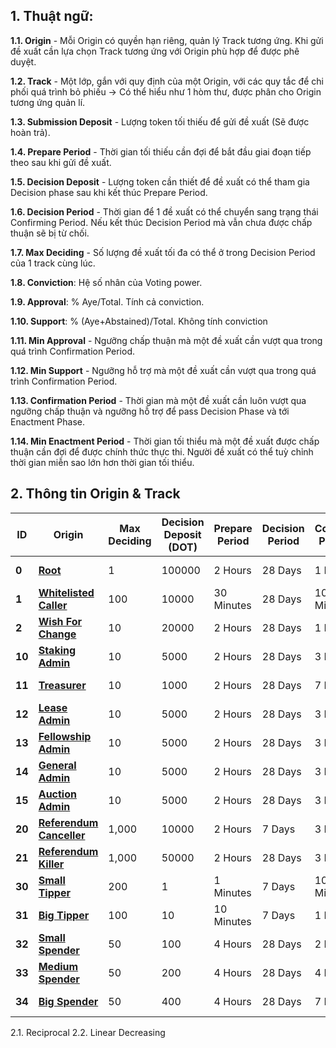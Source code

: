 
## 1. Thuật ngữ:
**1.1. Origin** - Mỗi Origin có quyền hạn riêng, quản lý Track tương ứng. Khi gửi đề xuất cần lựa chọn Track tương ứng với Origin phù hợp để được phê duyệt.

**1.2. Track** - Một lớp, gắn với quy định của một Origin, với các quy tắc để chi phối quá trình bỏ phiếu -> Có thể hiểu như 1 hòm thư, được phân cho Origin tương ứng quản lí.

**1.3. Submission Deposit** - Lượng token tối thiếu để gửi đề xuất (Sẽ được hoàn trả).

**1.4. Prepare Period** - Thời gian tối thiếu cần đợi để bắt đầu giai đoạn tiếp theo sau khi gửi đề xuất.

**1.5. Decision Deposit** - Lượng token cần thiết để đề xuất có thể tham gia Decision phase sau khi kết thúc Prepare Period.

**1.6. Decision Period** - Thời gian để 1 đề xuất có thể chuyển sang trạng thái Confirming Period. Nếu kết thúc Decision Period mà vẫn chưa được chấp thuận sẽ bị từ chối.

**1.7. Max Deciding** - Số lượng đề xuất tối đa có thể ở trong Decision Period của 1 track cùng lúc.

**1.8. Conviction**: Hệ số nhân của Voting power.

**1.9. Approval**: % Aye/Total. Tính cả conviction.

**1.10. Support**: % (Aye+Abstained)/Total. Không tính conviction

**1.11. Min Approval** - Ngưỡng chấp thuận mà một đề xuất cần vượt qua trong quá trình Confirmation Period.

**1.12. Min Support** - Ngưỡng hỗ trợ mà một đề xuất cần vượt qua trong quá trình Confirmation Period.

**1.13. Confirmation Period** - Thời gian mà một đề xuất cần luôn vượt qua ngưỡng chấp thuận và ngưỡng hỗ trợ để pass Decision Phase và tới Enactment Phase.

**1.14. Min Enactment Period** - Thời gian tối thiểu mà một đề xuất được chấp thuận cần đợi để được chính thức thực thi. Người đề xuất có thể tuỳ chỉnh thời gian miễn sao lớn hơn thời gian tối thiểu.

## 2. Thông tin Origin & Track

| ID     | Origin                                                                                                             | Max Deciding | Decision Deposit<br>(DOT) | Prepare Period | Decision Period | Confirm Period | Min Enactment Period | Min Approval      | Min Support       |
| ------ | ------------------------------------------------------------------------------------------------------------------ | ------------ | ------------------------- | -------------- | --------------- | -------------- | -------------------- | ----------------- | ----------------- |
| **0**  | [**Root**](https://wiki.polkadot.network/docs/learn-polkadot-opengov-origins#root)                                 | 1            | 100000                    | 2 Hours        | 28 Days         | 1 Day          | 1 Day                | Reciprocal        | Linear Decreasing |
| **1**  | [**Whitelisted Caller**](https://wiki.polkadot.network/docs/learn-polkadot-opengov-origins#whitelisted-caller)     | 100          | 10000                     | 30 Minutes     | 28 Days         | 10 Minutes     | 10 Minutes           | Reciprocal        | Reciprocal        |
| **2**  | [**Wish For Change**](https://wiki.polkadot.network/docs/learn-polkadot-opengov-origins#wish-for%20change)         | 10           | 20000                     | 2 Hours        | 28 Days         | 1 Day          | 10 Minutes           | Reciprocal        | Linear Decreasing |
| **10** | [**Staking Admin**](https://wiki.polkadot.network/docs/learn-polkadot-opengov-origins#staking-admin)               | 10           | 5000                      | 2 Hours        | 28 Days         | 3 Hours        | 10 Minutes           | Linear Decreasing | Reciprocal        |
| **11** | [**Treasurer**](https://wiki.polkadot.network/docs/learn-polkadot-opengov-origins#treasurer)                       | 10           | 1000                      | 2 Hours        | 28 Days         | 7 Days         | 1 Day                | Reciprocal        | Linear Decreasing |
| **12** | [**Lease Admin**](https://wiki.polkadot.network/docs/learn-polkadot-opengov-origins#lease-admin)                   | 10           | 5000                      | 2 Hours        | 28 Days         | 3 Hours        | 10 Minutes           | Linear Decreasing | Reciprocal        |
| **13** | [**Fellowship Admin**](https://wiki.polkadot.network/docs/learn-polkadot-opengov-origins#fellowship-admin)         | 10           | 5000                      | 2 Hours        | 28 Days         | 3 Hours        | 10 Minutes           | Linear Decreasing | Reciprocal        |
| **14** | [**General Admin**](https://wiki.polkadot.network/docs/learn-polkadot-opengov-origins#general-admin)               | 10           | 5000                      | 2 Hours        | 28 Days         | 3 Hours        | 10 Minutes           | Reciprocal        | Reciprocal        |
| **15** | [**Auction Admin**](https://wiki.polkadot.network/docs/learn-polkadot-opengov-origins#auction-admin)               | 10           | 5000                      | 2 Hours        | 28 Days         | 3 Hours        | 10 Minutes           | Reciprocal        | Reciprocal        |
| **20** | [**Referendum Canceller**](https://wiki.polkadot.network/docs/learn-polkadot-opengov-origins#referendum-canceller) | 1,000        | 10000                     | 2 Hours        | 7 Days          | 3 Hours        | 10 Minutes           | Linear Decreasing | Reciprocal        |
| **21** | [**Referendum Killer**](https://wiki.polkadot.network/docs/learn-polkadot-opengov-origins#referendum-killer)       | 1,000        | 50000                     | 2 Hours        | 28 Days         | 3 Hours        | 10 Minutes           | Linear Decreasing | Reciprocal        |
| **30** | [**Small Tipper**](https://wiki.polkadot.network/docs/learn-polkadot-opengov-origins#small-tipper)                 | 200          | 1                         | 1 Minutes      | 7 Days          | 10 Minutes     | 1 Minutes            | Linear Decreasing | Reciprocal        |
| **31** | [**Big Tipper**](https://wiki.polkadot.network/docs/learn-polkadot-opengov-origins#big-tipper)                     | 100          | 10                        | 10 Minutes     | 7 Days          | 1 Hours        | 10 Minutes           | Linear Decreasing | Reciprocal        |
| **32** | [**Small Spender**](https://wiki.polkadot.network/docs/learn-polkadot-opengov-origins#small-spender)               | 50           | 100                       | 4 Hours        | 28 Days         | 2 Days         | 1 Day                | Linear Decreasing | Reciprocal        |
| **33** | [**Medium Spender**](https://wiki.polkadot.network/docs/learn-polkadot-opengov-origins#medium-spender)             | 50           | 200                       | 4 Hours        | 28 Days         | 4 Days         | 1 Day                | Linear Decreasing | Reciprocal        |
| **34** | [**Big Spender**](https://wiki.polkadot.network/docs/learn-polkadot-opengov-origins#big-spender)                   | 50           | 400                       | 4 Hours        | 28 Days         | 7 Days         | 1 Day                | Linear Decreasing | Reciprocal        |

2.1. Reciprocal
2.2. Linear Decreasing